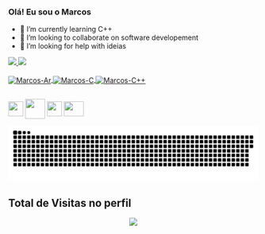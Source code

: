 ### Olá! Eu sou o Marcos

- 🌱 I’m currently learning C++
- 👯 I’m looking to collaborate on software developement 
- 🤔 I’m looking for help with ideias

<div>
  <a href="https://github.com/marcosandremsfilho">
  <img height="155em" src="https://github-readme-stats.vercel.app/api?username=marcosandremsfilho&show_icons=true&theme=dark&include_all_commits=true&count_private=true"/>
  <img height="150em" src="https://github-readme-stats.vercel.app/api/top-langs/?username=marcosandremsfilho&layout=compact&langs_count=7&theme=dark"/>
</div>
  
  <div style="display: inline_block"><br>
   <img align="center" alt="Marcos-Ar" height="30" width="40" src="https://cdn.jsdelivr.net/gh/devicons/devicon/icons/arduino/arduino-original-wordmark.svg">
  <img align="center" alt="Marcos-C" height="30" width="40" src="https://cdn.jsdelivr.net/gh/devicons/devicon/icons/c/c-original.svg">
  <img align="center" alt="Marcos-C++" height="30" width="40" src="https://cdn.jsdelivr.net/gh/devicons/devicon/icons/cplusplus/cplusplus-original.svg">
</div>
  
  ##
 
<div> 
  <a href = "https://www.facebook.com/marcos.andre.351104/" target="_blank"><img align="center" height="30" width="30" src="https://media.discordapp.net/attachments/755967717147672616/886662725802000384/124010.png"       target="_blank"></a> 
  <a href = "https://www.instagram.com/m_sousa08/" target="_blank"><img align="center" height="40" width="40" src="https://media.discordapp.net/attachments/755967717147672616/886661285947801650/ig-icon-vector-25.jpg"       target="_blank"></a>
   <a href = "mailto:marcos32andre@gmail.com"><img align="center" height="30" width="30" src="https://cdn.discordapp.com/attachments/755967717147672616/886661727331180585/281769.png" target="_blank"></a>
   <a href="https://www.linkedin.com/in/marcos-andré-magalhães-de-sousa-filho-06437218b/" target="_blank"><img align="center" height="30" width="40" src="https://cdn.jsdelivr.net/gh/devicons/devicon/icons/linkedin/linkedin-original.svg" target="_blank"></a> 
   
   ![Snake animation](https://github.com/marcosandremsfilho/marcosandremsfilho/blob/output/github-contribution-grid-snake.svg)
 
 </div>
</p>

<p align="center"> 

 ## Total de Visitas no perfil <br>
 <p align="center"> 
   <img alingn="center" src="https://profile-counter.glitch.me/marcosandremsfilho/count.svg" />
 </p>
